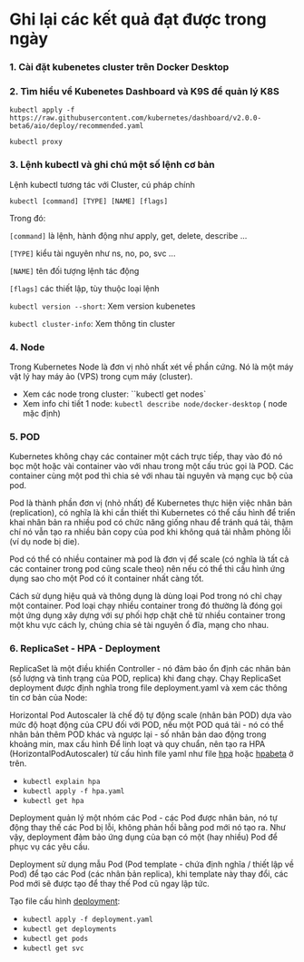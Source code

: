 # Ghi lại các kết quả đạt được trong ngày
### 1. Cài đặt kubenetes cluster trên Docker Desktop
### 2. Tìm hiểu về Kubenetes Dashboard và K9S để quản lý K8S

`kubectl apply -f https://raw.githubusercontent.com/kubernetes/dashboard/v2.0.0-beta6/aio/deploy/recommended.yaml`

`kubectl proxy`

### 3. Lệnh kubectl và ghi chú một số lệnh cơ bản 

Lệnh kubectl tương tác với Cluster, cú pháp chính

`kubectl [command] [TYPE] [NAME] [flags]`

Trong đó:

`[command]` là lệnh, hành động như apply, get, delete, describe ...

`[TYPE]` kiểu tài nguyên như ns, no, po, svc ...

`[NAME]` tên đối tượng lệnh tác động

`[flags]` các thiết lập, tùy thuộc loại lệnh

`kubectl version --short`: Xem version kubenetes

`kubectl cluster-info`: Xem thông tin cluster



### 4. Node

Trong Kubernetes Node là đơn vị nhỏ nhất xét về phần cứng. Nó là một máy vật lý hay máy ảo (VPS) trong cụm máy (cluster). 

- Xem các node trong cluster: ``kubectl get nodes`
- Xem info chi tiết 1 node: `kubectl describe node/docker-desktop` ( node mặc định) 

### 5. POD

Kubernetes không chạy các container một cách trực tiếp, thay vào đó nó bọc một hoặc vài container vào với nhau trong một cấu trúc gọi là POD. Các container cùng một pod thì chia sẻ với nhau tài nguyên và mạng cục bộ của pod.

Pod là thành phần đơn vị (nhỏ nhất) để Kubernetes thực hiện việc nhân bản (replication), có nghĩa là khi cần thiết thì Kubernetes có thể cấu hình để triển khai nhân bản ra nhiều pod có chức năng giống nhau để tránh quá tải, thậm chí nó vẫn tạo ra nhiều bản copy của pod khi không quá tải nhằm phòng lỗi (ví dụ node bị die).

Pod có thể có nhiều container mà pod là đơn vị để scale (có nghĩa là tất cả các container trong pod cũng scale theo) nên nếu có thể thì cấu hình ứng dụng sao cho một Pod có ít container nhất càng tốt.

Cách sử dụng hiệu quả và thông dụng là dùng loại Pod trong nó chỉ chạy một container.
Pod loại chạy nhiều container trong đó thường là đóng gọi một ứng dụng xây dựng với sự phối hợp chặt chẽ từ nhiều container trong một khu vực cách ly, chúng chia sẻ tài nguyên ổ đĩa, mạng cho nhau.

### 6. ReplicaSet - HPA - Deployment

ReplicaSet là một điều khiển Controller - nó đảm bảo ổn định các nhân bản (số lượng và tình trạng của POD, replica) khi đang chạy.
Chạy ReplicaSet deployment được định nghĩa trong file deployment.yaml và xem các thông tin cơ bản của Node:


Horizontal Pod Autoscaler là chế độ tự động scale (nhân bản POD) dựa vào mức độ hoạt động của CPU đối với POD, nếu một POD quá tải - nó có thể nhân bản thêm POD khác và ngược lại - số nhân bản dao động trong khoảng min, max cấu hình
Để linh loạt và quy chuẩn, nên tạo ra HPA (HorizontalPodAutoscaler) từ cấu hình file yaml như file [hpa](hpa.yaml) hoặc [hpabeta](hpabeta.yaml) ở trên.

 - `kubectl explain hpa`
 - `kubectl apply -f hpa.yaml`
 - `kubectl get hpa`


Deployment quản lý một nhóm các Pod - các Pod được nhân bản, nó tự động thay thế các Pod bị lỗi, không phản hồi bằng pod mới nó tạo ra. Như vậy, deployment đảm bảo ứng dụng của bạn có một (hay nhiều) Pod để phục vụ các yêu cầu.

Deployment sử dụng mẫu Pod (Pod template - chứa định nghĩa / thiết lập về Pod) để tạo các Pod (các nhân bản replica), khi template này thay đổi, các Pod mới sẽ được tạo để thay thế Pod cũ ngay lập tức.

Tạo file cấu hình [deployment](deployment.yaml):

 - `kubectl apply -f deployment.yaml`
 - `kubectl get deployments`
 - `kubectl get pods`
 - `kubectl get svc`
